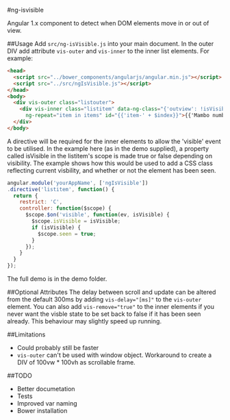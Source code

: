 #ng-isvisible

Angular 1.x component to detect when DOM elements move in or out of view.

##Usage
Add `src/ng-isVisible.js` into your main document. In the outer DIV add attribute `vis-outer` and `vis-inner` to the inner list elements. For example: 

````html
<head>
  <script src="../bower_components/angularjs/angular.min.js"></script>
  <script src="../src/ngIsVisible.js"></script>
</head>
<body>
  <div vis-outer class="listouter">
    <div vis-inner class="listitem" data-ng-class="{'outview': !isVisible, 'seen': seen}" 
      ng-repeat="item in items" id="{{'item-' + $index}}">{{'Mambo number ' + $index}}</div>
  </div>
</body>
````
  
A directive will be required for the inner elements to allow the 'visible' event to be utilised. In the example here (as in the demo supplied), a property called isVisible in the listitem's scope is made true or false depending on visibility. The example shows how this would be used to add a CSS class reflecting current visbility, and whether or not the element has been seen. 

````javascript
angular.module('yourAppName', ['ngIsVisible'])
.directive('listitem', function() {
  return {
    restrict: 'C',
    controller: function($scope) {
      $scope.$on('visible', function(ev, isVisible) {
        $scope.isVisible = isVisible;
        if (isVisible) {
          $scope.seen = true;
        }
      });
    }
  }
});
````

The full demo is in the demo folder. 

##Optional Attributes
The delay between scroll and update can be altered from the default 300ms by adding `vis-delay="[ms]"` to the `vis-outer` element. You can also add `vis-remove="true"` to the inner elements if you never want the visble state to be set back to false if it has been seen already. This behaviour may slightly speed up running. 

##Limitations
- Could probably still be faster
- `vis-outer` can't be used with window object. Workaround to create a DIV of 100vw * 100vh as scrollable frame.

##TODO
- Better documetation
- Tests
- Improved var naming
- Bower installation